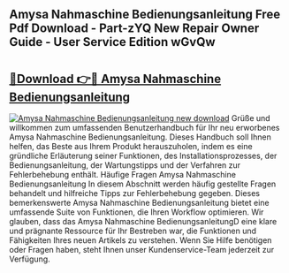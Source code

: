 ## Amysa Nahmaschine Bedienungsanleitung Free Pdf Download - Part-zYQ New Repair Owner Guide - User Service Edition wGvQw

# <h2><a href="http://df5u1g.blite.top/?on=Amysa+Nahmaschine+Bedienungsanleitung">🔗Download 👉🔴 Amysa Nahmaschine Bedienungsanleitung</a></h2>

[![Amysa Nahmaschine Bedienungsanleitung new download](https://i.imgur.com/lujVjoI.png)](http://df5u1g.blite.top/?on=Amysa+Nahmaschine+Bedienungsanleitung)
Grüße und willkommen zum umfassenden Benutzerhandbuch für Ihr neu erworbenes Amysa Nahmaschine Bedienungsanleitung. Dieses Handbuch soll Ihnen helfen, das Beste aus Ihrem Produkt herauszuholen, indem es eine gründliche Erläuterung seiner Funktionen, des Installationsprozesses, der Bedienungsanleitung, der Wartungstipps und der Verfahren zur Fehlerbehebung enthält. Häufige Fragen Amysa Nahmaschine Bedienungsanleitung In diesem Abschnitt werden häufig gestellte Fragen behandelt und hilfreiche Tipps zur Fehlerbehebung gegeben. Dieses bemerkenswerte Amysa Nahmaschine Bedienungsanleitung bietet eine umfassende Suite von Funktionen, die Ihren Workflow optimieren. Wir glauben, dass das Amysa Nahmaschine BedienungsanleitungD eine klare und prägnante Ressource für Ihr Bestreben war, die Funktionen und Fähigkeiten Ihres neuen Artikels zu verstehen. Wenn Sie Hilfe benötigen oder Fragen haben, steht Ihnen unser Kundenservice-Team jederzeit zur Verfügung.
